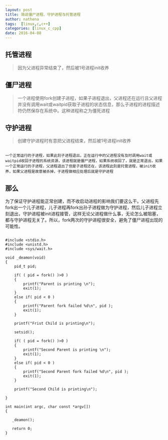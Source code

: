 ```yaml
---
layout: post
title: 简说僵尸进程、守护进程与托管进程
author: nathena
tags:  [linux,c,c++]
categories: [linux_c_cpp]
date: 2016-04-08
---
```


## 托管进程

> 因为父进程异常结束了，然后被1号进程init收养


## 僵尸进程

> 一个进程使用fork创建子进程，如果子进程退出，父进程还在运行且父进程并没有调用wait或waitpid获取子进程的状态信息，那么子进程的进程描述符仍然保存在系统中。这种进程称之为僵死进程


## 守护进程

> 创建守护进程时有意把父进程结束，然后被1号进程init收养


```

一个正常运行的子进程，如果此刻子进程退出，正在运行中的父进程没有及时调用wait或waitpid收回子进程的系统资源，该进程就是僵尸进程，如果系统收回了，就是正常退出，如果一个正常运行的子进程，父进程退出了但是子进程还在，该进程此刻是托管进程，被init收养，如果父进程是故意被杀掉，子进程做相应处理后就是守护进程

```

## 那么

为了保证守护进程能正常创建，而不收启动进程的影响我们要这么干。父进程先fork出一个儿子进程，儿子进程再fork出孙子进程做为守护进程，然后儿子进程立刻退出，守护进程被init进程接管，这样无论父进程做什么事，无论怎么被阻塞，都与守护进程无关了。所以，fork两次的守护进程很安全，避免了僵尸进程出现的可能性。


```

#include <stdio.h>
#include <unistd.h>
#include <sys/wait.h> 

void _deamon(void)
{
	pid_t pid;

	if( ( pid = fork() )>0 )
	{
		printf("Parent is printing \n");
		exit(1);
	}
	else if( pid < 0 )
	{
		printf("Parent fork failed %d\n", pid );
		exit(1);
	}

	printf("Frist Child is printing\n");

	setsid();

	if( ( pid = fork() )>0 )
	{
		printf("Second Parent is printing \n");
		exit(1);
	}
	else if( pid < 0 )
	{
		printf("Second Parent fork failed %d\n", pid );
		exit(1);
	}

	printf("Second Child is printing\n");
	
}

int main(int argc, char const *argv[])
{
   
   _deamon();
   
   return 0;
}


``` 